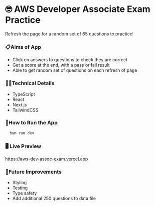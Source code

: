 # 🤓 AWS Developer Associate Exam Practice

Refresh the page for a random set of 65 questions to practice!

### 📋Aims of App

- Click on answers to questions to check they are correct
- Get a score at the end, with a pass or fail result
- Able to get random set of questions on each refresh of page

### 👩‍💻Technical Details

- TypeScript
- React
- Next.js
- TailwindCSS

### 🔧How to Run the App

```bash
  bun run dev
```

### 🖥️ Live Preview

https://aws-dev-assoc-exam.vercel.app

### 💭Future Improvements

- Styling
- Testing
- Type safety
- Add additional 250 questions to data file
